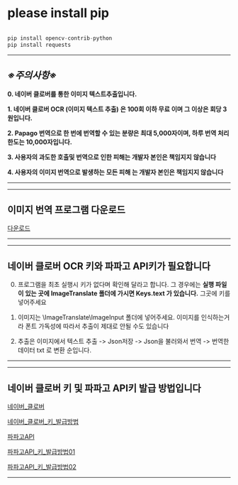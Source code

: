 # please install pip

```py

pip install opencv-contrib-python
pip install requests

```
---
## ***※주의사항※***

**0. 네이버 클로버를 통한 이미지 텍스트추출입니다.**

**1. 네이버 클로버 OCR (이미지 텍스트 추출) 은 100회 이하 무료 이며 그 이상은 회당 3원입니다.**

**2. Papago 번역으로 한 번에 번역할 수 있는 분량은 최대 5,000자이며, 하루 번역 처리 한도는 10,000자입니다.**

**3. 사용자의 과도한 호출및 번역으로 인한 피해는 개발자 본인은 책임지지 않습니다**

**4. 사용자의 이미지 번역으로 발생하는 모든 피해 는 개발자 본인은 책임지지 않습니다** 

---

---
## 이미지 번역 프로그램 다운로드

[다운로드](https://github.com/wlzkxm2/ImageToTextTransLate/raw/main/ImageTranslator.exe)

---

---
## **네이버 클로버 OCR 키와 파파고 API키가 필요합니다**

0. 프로그램을 최초 실행시 키가 없다며 확인해 달라고 합니다. 
그 경우에는 **실행 파일이 있는 곳에 ImageTranslate 폴더에 가시면 Keys.text 가 있습니다.** 그곳에 키를 넣어주세요

1. 이미지는 \ImageTranslate\ImageInput 폴더에 넣어주세요. 이미지를 인식하는거라 폰트 가독성에 따라서 추출이 제대로 안될 수도 있습니다

2. 추출은 이미지에서 텍스트 추출 -> Json저장 -> Json을 불러와서 번역 -> 번역한 데이터 txt 로 변환 순입니다.
---

---
## **네이버 클로버 키 및 파파고 API키 발급 방법입니다**

[네이버_클로버](https://guide-fin.ncloud-docs.com/docs/ocr-ocr-1-2)

[네이버_클로버_키_발급방법](https://yunwoong.tistory.com/153)

[파파고API](https://developers.naver.com/products/papago/nmt/nmt.md)

[파파고API_키_발급방법01](https://boksup.tistory.com/notice/21)

[파파고API_키_발급방법02](https://developers.naver.com/docs/papago/papago-nmt-overview.md#papago-%EB%B2%88%EC%97%AD)

---

